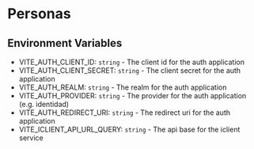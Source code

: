# Personas

## Environment Variables

- VITE_AUTH_CLIENT_ID: `string` - The client id for the auth application
- VITE_AUTH_CLIENT_SECRET: `string` - The client secret for the auth application
- VITE_AUTH_REALM: `string` - The realm for the auth application
- VITE_AUTH_PROVIDER: `string` - The provider for the auth application (e.g. identidad)
- VITE_AUTH_REDIRECT_URI: `string` - The redirect uri for the auth application
- VITE_ICLIENT_API_URL_QUERY: `string` - The api base for the iclient service
